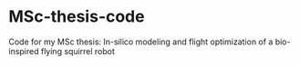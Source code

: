 # MSc-thesis-code
Code for my MSc thesis: In-silico modeling and flight optimization of a bio-inspired flying squirrel robot
